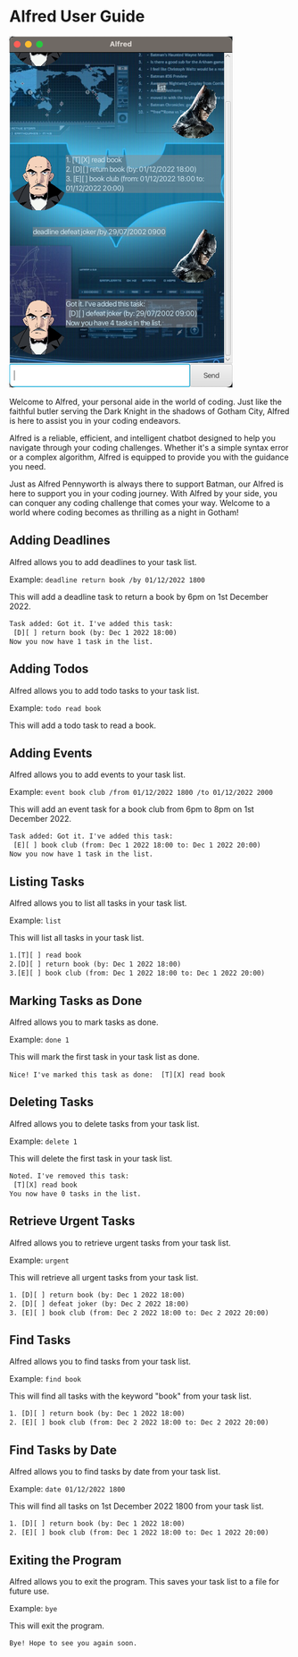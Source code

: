 # Alfred User Guide

![img.png](img.png)

Welcome to Alfred, your personal aide in the world of coding. Just like the faithful butler serving the Dark Knight in the shadows of Gotham City, Alfred is here to assist you in your coding endeavors.

Alfred is a reliable, efficient, and intelligent chatbot designed to help you navigate through your coding challenges. Whether it's a simple syntax error or a complex algorithm, Alfred is equipped to provide you with the guidance you need.

Just as Alfred Pennyworth is always there to support Batman, our Alfred is here to support you in your coding journey. With Alfred by your side, you can conquer any coding challenge that comes your way. Welcome to a world where coding becomes as thrilling as a night in Gotham!

## Adding Deadlines

Alfred allows you to add deadlines to your task list.

Example: `deadline return book /by 01/12/2022 1800`

This will add a deadline task to return a book by 6pm on 1st December 2022.

```
Task added: Got it. I've added this task:
 [D][ ] return book (by: Dec 1 2022 18:00)
Now you now have 1 task in the list.
```
## Adding Todos

Alfred allows you to add todo tasks to your task list.

Example: `todo read book`

This will add a todo task to read a book.

## Adding Events

Alfred allows you to add events to your task list.

Example: `event book club /from 01/12/2022 1800 /to 01/12/2022 2000`

This will add an event task for a book club from 6pm to 8pm on 1st December 2022.

```
Task added: Got it. I've added this task:
 [E][ ] book club (from: Dec 1 2022 18:00 to: Dec 1 2022 20:00)
Now you now have 1 task in the list.
```
## Listing Tasks

Alfred allows you to list all tasks in your task list.

Example: `list`

This will list all tasks in your task list.

```
1.[T][ ] read book 
2.[D][ ] return book (by: Dec 1 2022 18:00) 
3.[E][ ] book club (from: Dec 1 2022 18:00 to: Dec 1 2022 20:00)
```

## Marking Tasks as Done

Alfred allows you to mark tasks as done.

Example: `done 1`

This will mark the first task in your task list as done.

`Nice! I've marked this task as done: 
 [T][X] read book`
## Deleting Tasks

Alfred allows you to delete tasks from your task list.

Example: `delete 1`

This will delete the first task in your task list.
```
Noted. I've removed this task: 
 [T][X] read book
You now have 0 tasks in the list.
```
## Retrieve Urgent Tasks

Alfred allows you to retrieve urgent tasks from your task list.

Example: `urgent`

This will retrieve all urgent tasks from your task list.
```
1. [D][ ] return book (by: Dec 1 2022 18:00)
2. [D][ ] defeat joker (by: Dec 2 2022 18:00)
3. [E][ ] book club (from: Dec 2 2022 18:00 to: Dec 2 2022 20:00)
```
## Find Tasks

Alfred allows you to find tasks from your task list.

Example: `find book`

This will find all tasks with the keyword "book" from your task list.
```
1. [D][ ] return book (by: Dec 1 2022 18:00)
2. [E][ ] book club (from: Dec 2 2022 18:00 to: Dec 2 2022 20:00)
```

## Find Tasks by Date

Alfred allows you to find tasks by date from your task list.

Example: `date 01/12/2022 1800`

This will find all tasks on 1st December 2022 1800 from your task list.
```
1. [D][ ] return book (by: Dec 1 2022 18:00)
2. [E][ ] book club (from: Dec 1 2022 18:00 to: Dec 1 2022 20:00)
```

## Exiting the Program

Alfred allows you to exit the program. This saves your task list to a file for future use.

Example: `bye`

This will exit the program.

```
Bye! Hope to see you again soon.
```